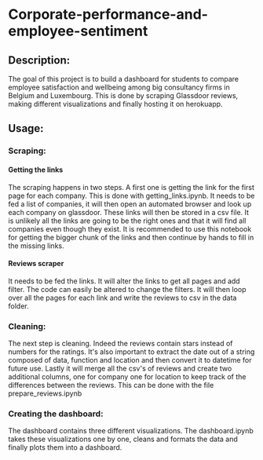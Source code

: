 # Corporate-performance-and-employee-sentiment

## Description:
The goal of this project is to build a dashboard for students to compare employee satisfaction and wellbeing among big consultancy firms in Belgium and Luxembourg. This is done by scraping Glassdoor reviews, making different visualizations and finally hosting it on herokuapp.

## Usage:
### Scraping:
#### Getting the links
The scraping happens in two steps. A first one is getting the link for the first page for each company. This is done with getting_links.ipynb. It needs to be fed a list of companies, it will then open an automated browser and look up each company on glassdoor. These links will then be stored in a csv file. It is unlikely all the links are going to be the right ones and that it will find all companies even though they exist. It is recommended to use this notebook for getting the bigger chunk of the links and then continue by hands to fill in the missing links.

#### Reviews scraper
It needs to be fed the links. It will alter the links to get all pages and add filter. The code can easily be altered to change the filters. It will then loop over all the pages for each link and write the reviews to csv in the data folder.

### Cleaning:
The next step is cleaning. Indeed the reviews contain stars instead of numbers for the ratings. It's also important to extract the date out of a string composed of data, function and location and then convert it to datetime for future use. Lastly it will merge all the csv's of reviews and create two additional columns, one for company one for location to keep track of the differences between the reviews. This can be done with the file prepare_reviews.ipynb

### Creating the dashboard:
The dashboard contains three different visualizations. The dashboard.ipynb takes these visualizations one by one, cleans and formats the data and finally plots them into a dashboard.

